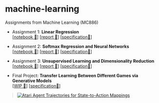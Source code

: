 # machine-learning
Assignments from Machine Learning (MC886)  

- Assignment 1: **Linear Regression**  
[[notebook 📒](https://github.com/laurelkeys/machine-learning/blob/master/assignment-1/Assignment1.ipynb)] [[report 📝](https://github.com/laurelkeys/machine-learning/blob/master/reports/MC886___Assignment_1.pdf)] [[specification📄](https://github.com/laurelkeys/machine-learning/blob/master/reports/2019s2_mc886_assignment_01.pdf)]  

- Assignment 2: **Softmax Regression and Neural Networks**  
[[notebook 📒](https://github.com/laurelkeys/machine-learning/blob/master/assignment-2/Assignment2.ipynb)] [[report 📝](https://github.com/laurelkeys/machine-learning/blob/master/reports/MC886___Assignment_2.pdf)] [[specification📄](https://github.com/laurelkeys/machine-learning/blob/master/reports/2019s2_mc886_assignment_02.pdf)]

- Assignment 3: **Unsupervised Learning and Dimensionality Reduction**  
[[notebook 📒](https://github.com/laurelkeys/machine-learning/blob/master/assignment-3/Assignment3.ipynb)] [[report 📝](https://github.com/laurelkeys/machine-learning/blob/master/reports/MC886___Assignment_3.pdf)] [[specification📄](https://github.com/laurelkeys/machine-learning/blob/master/reports/2019s2_mc886_assignment_03.pdf)]  

- Final Project: **Transfer Learning Between Different Games via Generative Models**  
[[WIP 🚧](https://github.com/laurelkeys/machine-learning/blob/master/assignment-4/)] [[specification📄](https://github.com/laurelkeys/machine-learning/blob/master/reports/2019s2_mc886_project3.pdf)]  
> [![Atari Agent Trajectories for State-to-Action Mappings](https://i.imgur.com/AHdVXRJ.png)](https://www.youtube.com/watch?v=xEhxhXWgzzs "Atari Agent Trajectories for State-to-Action Mappings")
